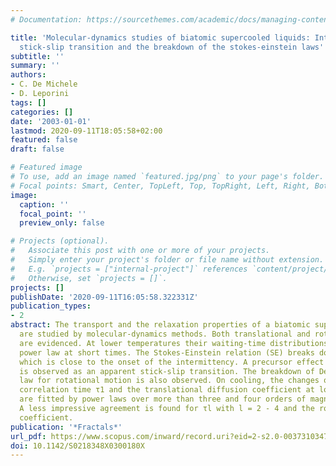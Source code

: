 ```yaml
---
# Documentation: https://sourcethemes.com/academic/docs/managing-content/

title: 'Molecular-dynamics studies of biatomic supercooled liquids: Intermittency,
  stick-slip transition and the breakdown of the stokes-einstein laws'
subtitle: ''
summary: ''
authors:
- C. De Michele
- D. Leporini
tags: []
categories: []
date: '2003-01-01'
lastmod: 2020-09-11T18:05:58+02:00
featured: false
draft: false

# Featured image
# To use, add an image named `featured.jpg/png` to your page's folder.
# Focal points: Smart, Center, TopLeft, Top, TopRight, Left, Right, BottomLeft, Bottom, BottomRight.
image:
  caption: ''
  focal_point: ''
  preview_only: false

# Projects (optional).
#   Associate this post with one or more of your projects.
#   Simply enter your project's folder or file name without extension.
#   E.g. `projects = ["internal-project"]` references `content/project/deep-learning/index.md`.
#   Otherwise, set `projects = []`.
projects: []
publishDate: '2020-09-11T16:05:58.322331Z'
publication_types:
- 2
abstract: The transport and the relaxation properties of a biatomic supercooled liquid
  are studied by molecular-dynamics methods. Both translational and rotational jumps
  are evidenced. At lower temperatures their waiting-time distributions decay as a
  power law at short times. The Stokes-Einstein relation (SE) breaks down at a temperature
  which is close to the onset of the intermittency. A precursor effect of the SE breakdown
  is observed as an apparent stick-slip transition. The breakdown of Debye-Stokes-Einstein
  law for rotational motion is also observed. On cooling, the changes of the rotational
  correlation time τ1 and the translational diffusion coefficient at low temperatures
  are fitted by power laws over more than three and four orders of magnitude, respectively.
  A less impressive agreement is found for τl with l = 2 - 4 and the rotational diffusion
  coefficient.
publication: '*Fractals*'
url_pdf: https://www.scopus.com/inward/record.uri?eid=2-s2.0-0037310347&doi=10.1142%2fS0218348X0300180X&partnerID=40&md5=dae05c7236dd04da8c13b33f03faeaad
doi: 10.1142/S0218348X0300180X
---
```

